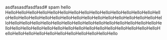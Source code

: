 asdfasasdfasdfasd# spam
hello
HelloHelloHelloHelloHelloHelloHelloHelloHelloHelloHelloHelloHelloHelloHelloHelloHelloHelloHelloHelloHelloHelloHelloHelloHelloHelloHelloHelloHelloHelloHelloHelloHelloHelloHelloHelloHelloHelloHelloHelloHelloHelloHelloHelloHelloHelloHelloHelloHelloHelloHelloHelloHelloHelloHelloHelloHelloHelloHelloHelloHelloHelloHelloHelloHelloHelloHelloHelloHelloHello